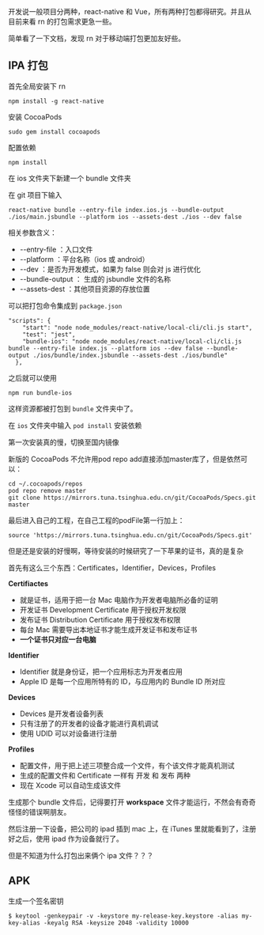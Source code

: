 开发说一般项目分两种，react-native 和 Vue，所有两种打包都得研究。并且从目前来看 rn 的打包需求更急一些。

简单看了一下文档，发现 rn 对于移动端打包更加友好些。

## IPA 打包

首先全局安装下 rn 
```
npm install -g react-native
```

安装 CocoaPods
```
sudo gem install cocoapods
```

配置依赖
```
npm install
```

在 ios 文件夹下新建一个 bundle 文件夹

在 git 项目下输入
```
react-native bundle --entry-file index.ios.js --bundle-output ./ios/main.jsbundle --platform ios --assets-dest ./ios --dev false
```

相关参数含义：

+ --entry-file ：入口文件
+ --platform ：平台名称（ios 或 android）
+ --dev ：是否为开发模式，如果为 false 则会对 js 进行优化
+ --bundle-output ： 生成的 jsbundle 文件的名称
+ --assets-dest ：其他项目资源的存放位置

可以把打包命令集成到 ```package.json```

```
"scripts": {
    "start": "node node_modules/react-native/local-cli/cli.js start",
    "test": "jest",
    "bundle-ios": "node node_modules/react-native/local-cli/cli.js bundle --entry-file index.js --platform ios --dev false --bundle-output ./ios/bundle/index.jsbundle --assets-dest ./ios/bundle"
  },
```
之后就可以使用
```
npm run bundle-ios
```

这样资源都被打包到 `bundle` 文件夹中了。

在 `ios` 文件夹中输入 `pod install` 安装依赖

第一次安装真的慢，切换至国内镜像

新版的 CocoaPods 不允许用pod repo add直接添加master库了，但是依然可以：

```
cd ~/.cocoapods/repos 
pod repo remove master
git clone https://mirrors.tuna.tsinghua.edu.cn/git/CocoaPods/Specs.git master

```
最后进入自己的工程，在自己工程的podFile第一行加上：
```
source 'https://mirrors.tuna.tsinghua.edu.cn/git/CocoaPods/Specs.git'
```

但是还是安装的好慢啊，等待安装的时候研究了一下苹果的证书，真的是复杂

首先有这么三个东西：Certificates，Identifier，Devices，Profiles

**Certifiactes**

+ 就是证书，适用于把一台 Mac 电脑作为开发者电脑所必备的证明
+ 开发证书 Development Certificate 用于授权开发权限
+ 发布证书 Distribution Certificate 用于授权发布权限
+ 每台 Mac 需要导出本地证书才能生成开发证书和发布证书
+ **一个证书只对应一台电脑**


**Identifier**

+ Identifier 就是身份证，把一个应用标志为开发者应用
+ Apple ID 是每一个应用所特有的 ID，与应用内的 Bundle ID 所对应

**Devices**

+ Devices 是开发者设备列表
+ 只有注册了的开发者的设备才能进行真机调试
+ 使用 UDID 可以对设备进行注册

**Profiles**

+ 配置文件，用于把上述三项整合成一个文件，有个该文件才能真机测试
+ 生成的配置文件和 Certificate 一样有 开发 和 发布 两种
+ 现在 Xcode 可以自动生成该文件


生成那个 bundle 文件后，记得要打开 **workspace** 文件才能运行，不然会有奇奇怪怪的错误啊朋友。

然后注册一下设备，把公司的 ipad 插到 mac 上，在 iTunes 里就能看到了，注册好之后，使用 ipad 作为设备就行了。

但是不知道为什么打包出来俩个 ipa 文件？？？


## APK


生成一个签名密钥
```
$ keytool -genkeypair -v -keystore my-release-key.keystore -alias my-key-alias -keyalg RSA -keysize 2048 -validity 10000
```